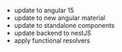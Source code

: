 - update to angular 15
- update to new angular material
- update to standalone components
- update backend to nestJS
- apply functional resolvers
